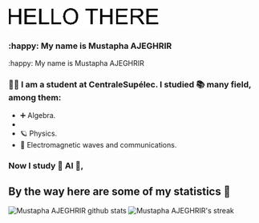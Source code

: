 <img src="/HELLO_THERE/HELLO_THERE.gif" alt="Hello world" align="center" width="300">

### :happy: My name is Mustapha AJEGHRIR

:happy: My name is Mustapha AJEGHRIR

### :man_student: I am a student at CentraleSupélec. I studied :books: many field, among them: 

* :heavy_plus_sign: Algebra.
* 
* :ringed_planet: Physics.
* :signal_strength: Electromagnetic waves and communications.

### Now I study :robot: ​AI​ :robot:,  ​ 





## By the way here are some of my statistics 🚀
![Mustapha AJEGHRIR github stats](https://github-readme-stats.vercel.app/api?username=Mustapha-AJEGHRIR&show_icons=true&theme=tokyonight)
![Mustapha AJEGHRIR's streak](https://github-readme-streak-stats.herokuapp.com/?user=Mustapha-AJEGHRIR&theme=tokyonight)
